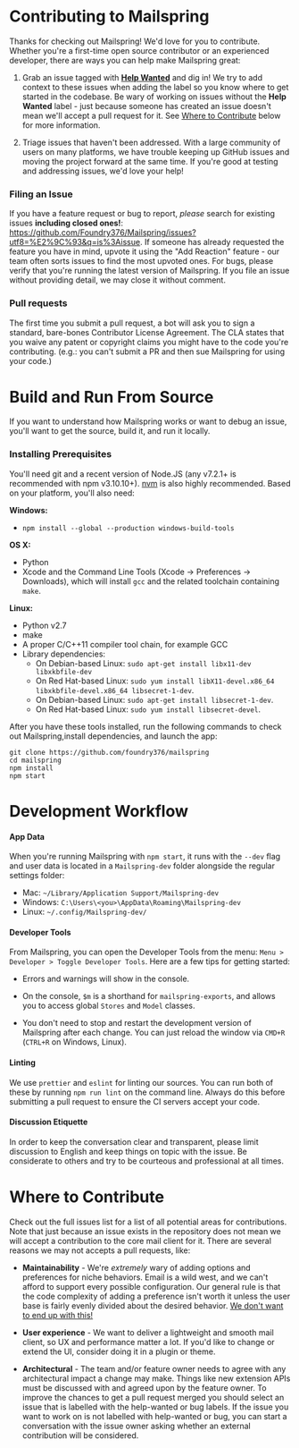 # Contributing to Mailspring

Thanks for checking out Mailspring! We'd love for you to contribute. Whether you're a first-time open source contributor or an experienced developer, there are ways you can help make Mailspring great:

1. Grab an issue tagged with **[Help Wanted](https://github.com/Foundry376/Mailspring/labels/help%20wanted)** and dig in! We try to add context to these issues when adding the label so you know where to get started in the codebase. Be wary of working on issues without the **Help Wanted** label - just because someone has created an issue doesn't mean we'll accept a pull request for it. See [Where to Contribute](#where-to-contribute) below for more information.

2. Triage issues that haven't been addressed. With a large community of users on many platforms, we have trouble keeping up GitHub issues and moving the project forward at the same time. If you're good at testing and addressing issues, we'd love your help!

### Filing an Issue

If you have a feature request or bug to report, *please* search for existing issues **including closed ones!**: https://github.com/Foundry376/Mailspring/issues?utf8=%E2%9C%93&q=is%3Aissue. If someone has already requested the feature you have in mind, upvote it using the "Add Reaction" feature - our team often sorts issues to find the most upvoted ones. For bugs, please verify that you're running the latest version of Mailspring. If you file an issue without providing detail, we may close it without comment.

### Pull requests

The first time you submit a pull request, a bot will ask you to sign a standard, bare-bones Contributor License Agreement. The CLA states that you waive any patent or copyright claims you might have to the code you're contributing. (e.g.: you can't submit a PR and then sue Mailspring for using your code.)

# Build and Run From Source

If you want to understand how Mailspring works or want to debug an issue, you'll want to get the source, build it, and run it locally.

### Installing Prerequisites

You'll need git and a recent version of Node.JS (any v7.2.1+ is recommended with npm v3.10.10+). [nvm](https://github.com/creationix/nvm) is also highly recommended. Based on your platform, you'll also need:

**Windows:**
- `npm install --global --production windows-build-tools`

**OS X:**

- Python
- Xcode and the Command Line Tools (Xcode -> Preferences -> Downloads), which will install `gcc` and the related toolchain containing `make`.

**Linux:**

- Python v2.7
- make
- A proper C/C++11 compiler tool chain, for example GCC
- Library dependencies:
  + On Debian-based Linux: `sudo apt-get install libx11-dev libxkbfile-dev`
  + On Red Hat-based Linux: `sudo yum install libX11-devel.x86_64 libxkbfile-devel.x86_64 libsecret-1-dev`.
  + On Debian-based Linux: `sudo apt-get install libsecret-1-dev`.
  + On Red Hat-based Linux: `sudo yum install libsecret-devel`.

After you have these tools installed, run the following commands to check out Mailspring,install dependencies, and launch the app:

```
git clone https://github.com/foundry376/mailspring
cd mailspring
npm install
npm start
```

# Development Workflow

#### App Data

When you're running Mailspring with `npm start`, it runs with the `--dev` flag and user data is located in a `Mailspring-dev` folder alongside the regular settings folder:

- Mac: `~/Library/Application Support/Mailspring-dev`
- Windows: `C:\Users\<you>\AppData\Roaming\Mailspring-dev`
- Linux: `~/.config/Mailspring-dev/`

#### Developer Tools

From Mailspring, you can open the Developer Tools from the menu: `Menu > Developer > Toggle Developer Tools`. Here are a few tips for getting started:

- Errors and warnings will show in the console.

- On the console, `$m` is a shorthand for `mailspring-exports`, and allows you to access global `Stores` and `Model` classes.

- You don't need to stop and restart the development version of Mailspring after each change. You can just reload the window via `CMD+R` (`CTRL+R` on Windows, Linux).

#### Linting

We use `prettier` and `eslint` for linting our sources. You can run both of these by running `npm run lint` on the command line. Always do this before submitting a pull request to ensure the CI servers accept your code.

#### Discussion Etiquette

In order to keep the conversation clear and transparent, please limit discussion to English and keep things on topic with the issue. Be considerate to others and try to be courteous and professional at all times.


# Where to Contribute

Check out the full issues list for a list of all potential areas for contributions. Note that just because an issue exists in the repository does not mean we will accept a contribution to the core mail client for it. There are several reasons we may not accepts a pull requests, like:

- **Maintainability** - We're *extremely* wary of adding options and preferences for niche behaviors. Email is a wild west, and we can't afford to support every possible configuration. Our general rule is that the code complexity of adding a preference isn't worth it unless the user base is fairly evenly divided about the desired behavior. [We don't want to end up with this!](https://cloud.githubusercontent.com/assets/1037212/14989123/2a74e810-110b-11e6-8b5d-6f343bca712f.png)

- **User experience** - We want to deliver a lightweight and smooth mail client, so UX and performance matter a lot. If you'd like to change or extend the UI, consider doing it in a plugin or theme.

- **Architectural** - The team and/or feature owner needs to agree with any architectural impact a change may make. Things like new extension APIs must be discussed with and agreed upon by the feature owner.
To improve the chances to get a pull request merged you should select an issue that is labelled with the help-wanted or bug labels. If the issue you want to work on is not labelled with help-wanted or bug, you can start a conversation with the issue owner asking whether an external contribution will be considered.
